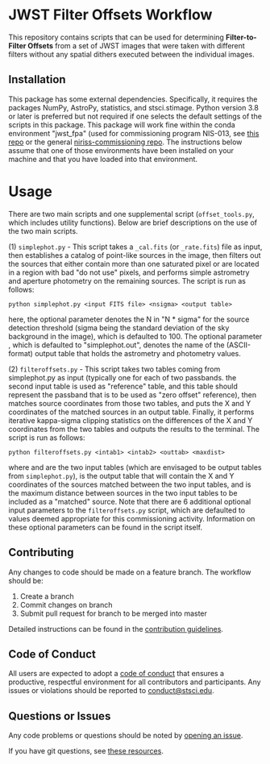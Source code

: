 # JWST Filter Offsets Workflow
This repository contains scripts that can be used for determining **Filter-to-Filter Offsets** from a set of JWST images that were taken with different filters without any spatial dithers executed between the individual images.

## Installation
This package has some external dependencies. Specifically, it requires the packages NumPy, AstroPy, statistics, and stsci.stimage. Python version 3.8 or later is preferred but not required if one selects the default settings of the scripts in this package. This package will work fine within the conda environment "jwst_fpa" (used for commissioning program NIS-013, see
[this repo](https://github.com/tonysohn/jwst_fpa) or the general
[niriss-commissioning repo](https://github.com/spacetelescope/niriss-commissioning). The instructions below assume that one of those environments have been installed on your machine and that you have loaded into that environment.

# Usage
There are two main scripts and one supplemental script (`offset_tools.py`, which includes utility functions). Below are brief descriptions on the use of the two main scripts.

(1) `simplephot.py` - This script takes a `_cal.fits` (or `_rate.fits`) file as input, then establishes a catalog of point-like sources in the image, then filters out the sources that either contain more than one saturated pixel or are located in a region with bad "do not use" pixels, and performs simple astrometry and aperture photometry on the remaining sources. The script is run as follows:

```
python simplephot.py <input FITS file> <nsigma> <output table>
```

here, the optional parameter <nsigma> denotes the N in "N * sigma" for the source detection threshold (sigma being the standard deviation of the sky background in the image), which is defaulted to 100. The optional parameter <output table>, which is defaulted to "simplephot.out", denotes the name of the (ASCII-format) output table that holds the astrometry and photometry values.

(2) `filteroffsets.py` - This script takes two tables coming from simplephot.py as input (typically one for each of two passbands. the second input table is used as "reference" table, and this table should represent the passband that is to be used as "zero offset" reference), then matches source coordinates from those two tables, and puts the X and Y coordinates of the matched sources in an output table. Finally, it performs iterative kappa-sigma clipping statistics on the differences of the X and Y coordinates from the two tables and outputs the results to the terminal. The script is run as follows:

```
python filteroffsets.py <intab1> <intab2> <outtab> <maxdist>
```

where <intab1> and <intab2> are the two input tables (which are envisaged to be output tables from `simplephot.py`), <outtab> is the output table that will contain the X and Y coordinates of the sources matched between the two input tables, and <maxdist> is the maximum distance between sources in the two input tables to be included as a "matched" source. Note that there are 6 additional optional input parameters to the `filteroffsets.py` script, which are defaulted to values deemed appropriate for this commissioning activity. Information on these optional parameters can be found in the script itself.


## Contributing

Any changes to code should be made on a feature branch. The workflow should be:

1. Create a branch
2. Commit changes on branch
3. Submit pull request for branch to be merged into master

Detailed instructions can be found in the 
[contribution guidelines](https://github.com/spacetelescope/niriss-commissioning/blob/master/CONTRIBUTING.md).

## Code of Conduct

All users are expected to adopt a 
[code of conduct](https://github.com/spacetelescope/niriss-commissioning/blob/master/CODE_OF_CONDUCT.md) 
that ensures a productive, respectful environment for all contributors and 
participants. Any issues or violations should be reported to conduct@stsci.edu. 

## Questions or Issues

Any code problems or questions should be noted by 
[opening an issue](https://github.com/spacetelescope/niriss-commissioning/issues).

If you have git questions, see 
[these resources](https://github.com/spacetelescope/niriss-commissioning/blob/master/CONTRIBUTING.md#Resources).



